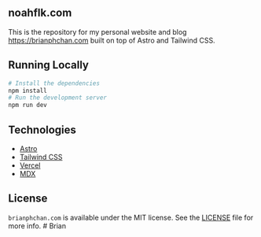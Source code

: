 ## noahflk.com

This is the repository for my personal website and blog https://brianphchan.com built on top of Astro and Tailwind CSS.

## Running Locally

```bash
# Install the dependencies
npm install
# Run the development server
npm run dev
```

## Technologies

- [Astro](https://astro.build/)
- [Tailwind CSS](https://tailwindcss.com/)
- [Vercel](https://vercel.com)
- [MDX](https://github.com/mdx-js/mdx)

## License

`brianphchan.com` is available under the MIT license. See the [LICENSE](LICENSE) file for more info.
#   B r i a n 
 
 
